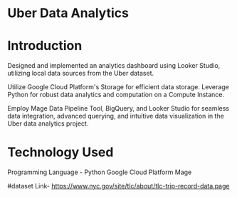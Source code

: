 
# Uber Data Analytics

# Introduction
Designed and implemented an analytics dashboard using Looker Studio, utilizing local data sources from the Uber dataset.

Utilize Google Cloud Platform's Storage for efficient data storage.
Leverage Python for robust data analytics and computation on a Compute Instance.

Employ Mage Data Pipeline Tool, BigQuery, and Looker Studio for seamless data integration, advanced querying, and intuitive data visualization in the Uber data analytics project.

# Technology Used
Programming Language - Python
Google Cloud Platform
Mage

#dataset
Link- https://www.nyc.gov/site/tlc/about/tlc-trip-record-data.page

